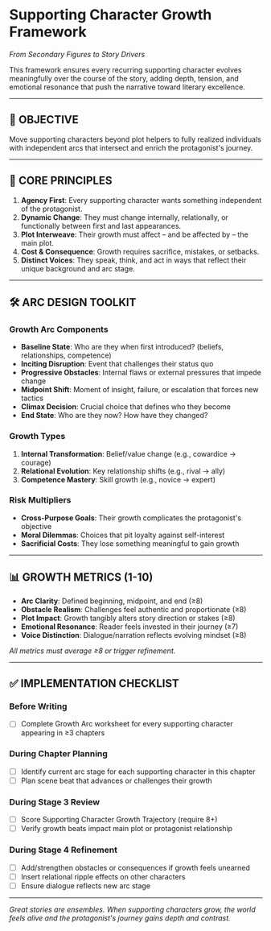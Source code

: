 # Supporting Character Growth Framework
*From Secondary Figures to Story Drivers*

This framework ensures every recurring supporting character evolves meaningfully over the course of the story, adding depth, tension, and emotional resonance that push the narrative toward literary excellence.

---

## 🎯 **OBJECTIVE**
Move supporting characters beyond plot helpers to fully realized individuals with independent arcs that intersect and enrich the protagonist's journey.

---

## 🧩 **CORE PRINCIPLES**
1. **Agency First**: Every supporting character wants something independent of the protagonist.
2. **Dynamic Change**: They must change internally, relationally, or functionally between first and last appearances.
3. **Plot Interweave**: Their growth must affect – and be affected by – the main plot.
4. **Cost & Consequence**: Growth requires sacrifice, mistakes, or setbacks.
5. **Distinct Voices**: They speak, think, and act in ways that reflect their unique background and arc stage.

---

## 🛠️ **ARC DESIGN TOOLKIT**

### **Growth Arc Components**
- **Baseline State**: Who are they when first introduced? (beliefs, relationships, competence)
- **Inciting Disruption**: Event that challenges their status quo
- **Progressive Obstacles**: Internal flaws or external pressures that impede change
- **Midpoint Shift**: Moment of insight, failure, or escalation that forces new tactics
- **Climax Decision**: Crucial choice that defines who they become
- **End State**: Who are they now? How have they changed?

### **Growth Types**
1. **Internal Transformation**: Belief/value change (e.g., cowardice → courage)
2. **Relational Evolution**: Key relationship shifts (e.g., rival → ally)
3. **Competence Mastery**: Skill growth (e.g., novice → expert)

### **Risk Multipliers**
- **Cross-Purpose Goals**: Their growth complicates the protagonist's objective
- **Moral Dilemmas**: Choices that pit loyalty against self-interest
- **Sacrificial Costs**: They lose something meaningful to gain growth

---

## 📊 **GROWTH METRICS (1-10)**
- **Arc Clarity**: Defined beginning, midpoint, and end (≥8)
- **Obstacle Realism**: Challenges feel authentic and proportionate (≥8)
- **Plot Impact**: Growth tangibly alters story direction or stakes (≥8)
- **Emotional Resonance**: Reader feels invested in their journey (≥7)
- **Voice Distinction**: Dialogue/narration reflects evolving mindset (≥8)

*All metrics must average ≥8 or trigger refinement.*

---

## ✅ **IMPLEMENTATION CHECKLIST**

### **Before Writing**
- [ ] Complete Growth Arc worksheet for every supporting character appearing in ≥3 chapters

### **During Chapter Planning**
- [ ] Identify current arc stage for each supporting character in this chapter
- [ ] Plan scene beat that advances or challenges their growth

### **During Stage 3 Review**
- [ ] Score Supporting Character Growth Trajectory (require 8+)
- [ ] Verify growth beats impact main plot or protagonist relationship

### **During Stage 4 Refinement**
- [ ] Add/strengthen obstacles or consequences if growth feels unearned
- [ ] Insert relational ripple effects on other characters
- [ ] Ensure dialogue reflects new arc stage

---

*Great stories are ensembles. When supporting characters grow, the world feels alive and the protagonist's journey gains depth and contrast.* 